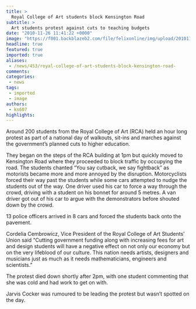 ```yaml
---
title: >
  Royal College of Art students block Kensington Road
subtitle: >
  Art students protest against cuts to teaching budgets
date: "2010-11-26 11:41:22 +0000"
image: "https://f001.backblazeb2.com/file/felixonline/img/upload/201011261137-ks607-rcaprote.jpg"
headline: true
featured: true
imported: true
aliases:
 - /news/453/royal-college-of-art-students-block-kensington-road-
comments:
categories:
 - news
tags:
 - imported
 - image
authors:
 - ks607
highlights:
---
```


Around 200 students from the Royal College of Art (RCA) held an hour long protest as part of a national day of walkouts, sit-ins and marches against the government’s planned cuts to higher education.

They began on the steps of the RCA building at 1pm but quickly moved to Kensington Road where they proceeded to block traffic by occupying the road. The students chanted “You say cutback, we say fightback” as motorists became more and more annoyed by the disruption. Motorcyclists forced their way past the students while some cars attempted to nudge the students out of the way. One driver used his car to force a way through the crowd, driving with a student on his bonnet for around 5 metres. A van driver got out of his car to argue with the demonstrators before shouted down by the crowd.

13 police officers arrived in 8 cars and forced the students back onto the pavement.

Cordelia Cembrowicz, Vice President of the Royal College of Art Students’ Union said “Cutting government funding along with increasing fees for art and design students will have a negative effect on not only our economy but on the very lifeblood of our culture. This nation needs artists, designers and musicians just as much as it needs mathematicians, engineers and scientists.”

The protest died down shortly after 2pm, with one student commenting that she was cold and had work to get on with.

Jarvis Cocker was rumoured to be leading the protest but wasn’t spotted on the day.
